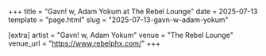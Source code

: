 +++
title = "Gavn! w, Adam Yokum at The Rebel Lounge"
date = 2025-07-13
template = "page.html"
slug = "2025-07-13-gavn-w-adam-yokum"

[extra]
artist = "Gavn! w, Adam Yokum"
venue = "The Rebel Lounge"
venue_url = "https://www.rebelphx.com/"
+++
